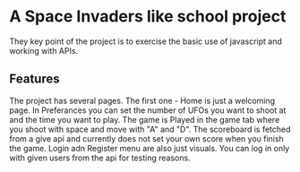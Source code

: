 # A Space Invaders like school project
They key point of the project is to exercise the basic use of javascript and working with APIs.

## Features
The project has several pages. The first one - Home is just a welcoming page.
In Preferances you can set the number of UFOs you want to shoot at and the time you want to play.
The game is Played in the game tab where you shoot with space and move with "A" and "D".
The scoreboard is fetched from a give api and currently does not set your own score when you finish the game.
Login adn Register menu are also just visuals. You can log in only with given users from the api for testing reasons.
